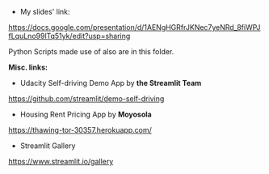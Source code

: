 - My slides' link: 

https://docs.google.com/presentation/d/1AENgHGRfrJKNec7yeNRd_8fiWPJfLquLno99lTq51yk/edit?usp=sharing

Python Scripts made use of also are in this folder.


**Misc. links:**

- Udacity Self-driving Demo App by **the Streamlit Team**

https://github.com/streamlit/demo-self-driving

- Housing Rent Pricing App by **Moyosola**

https://thawing-tor-30357.herokuapp.com/

- Streamlit Gallery

https://www.streamlit.io/gallery

